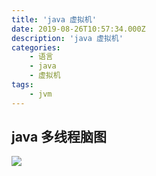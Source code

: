 ```yaml
---
title: 'java 虚拟机'
date: 2019-08-26T10:57:34.000Z
description: 'java 虚拟机'
categories:
    - 语言
    - java
    - 虚拟机
tags:
    - jvm
---  
```

  
  
##  java 多线程脑图
  
  
![](https://raw.githubusercontent.com/jiangwei618/note/master/assets/image/1多线程脑图.md-2019-08-06-16-01-20.png )
  